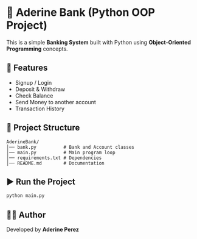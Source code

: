 # 🏦 Aderine Bank (Python OOP Project)

This is a simple **Banking System** built with Python using **Object-Oriented Programming** concepts.

## 🚀 Features
- Signup / Login
- Deposit & Withdraw
- Check Balance
- Send Money to another account
- Transaction History

## 📂 Project Structure
```
AderineBank/
│── bank.py          # Bank and Account classes
│── main.py          # Main program loop
│── requirements.txt # Dependencies
│── README.md        # Documentation
```

## ▶️ Run the Project
```bash
python main.py
```

## 👨‍💻 Author
Developed by **Aderine Perez**

